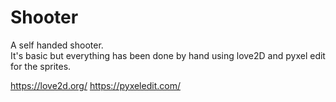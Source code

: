 # Shooter

A self handed shooter.<br>
It's basic but everything has been done by hand using love2D and pyxel edit for the sprites.

https://love2d.org/
https://pyxeledit.com/
